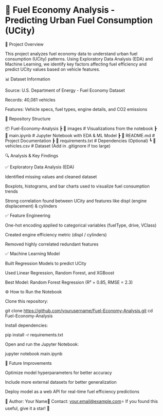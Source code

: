 # 🚀 Fuel Economy Analysis - Predicting Urban Fuel Consumption (UCity)

📌 Project Overview

This project analyzes fuel economy data to understand urban fuel consumption (UCity) patterns. Using Exploratory Data Analysis (EDA) and Machine Learning, we identify key factors affecting fuel efficiency and predict UCity values based on vehicle features.

📊 Dataset Information

Source: U.S. Department of Energy - Fuel Economy Dataset

Records: 40,081 vehicles

Features: Vehicle specs, fuel types, engine details, and CO2 emissions

📂 Repository Structure

📦 Fuel-Economy-Analysis
 ┣ 📂 images               # Visualizations from the notebook
 ┣ 📜 main.ipynb           # Jupyter Notebook with EDA & ML Model
 ┣ 📜 README.md            # Project Documentation
 ┣ 📜 requirements.txt     # Dependencies (Optional)
 ┗ 📜 vehicles.csv         # Dataset (Add in .gitignore if too large)

🔍 Analysis & Key Findings

✅ Exploratory Data Analysis (EDA)

Identified missing values and cleaned dataset

Boxplots, histograms, and bar charts used to visualize fuel consumption trends

Strong correlation found between UCity and features like displ (engine displacement) & cylinders




✅ Feature Engineering

One-hot encoding applied to categorical variables (fuelType, drive, VClass)

Created engine efficiency metric (displ / cylinders)

Removed highly correlated redundant features

✅ Machine Learning Model

Built Regression Models to predict UCity

Used Linear Regression, Random Forest, and XGBoost

Best Model: Random Forest Regression (R² = 0.85, RMSE = 2.3)

⚙️ How to Run the Notebook

Clone this repository:

git clone https://github.com/yourusername/Fuel-Economy-Analysis.git
cd Fuel-Economy-Analysis

Install dependencies:

pip install -r requirements.txt

Open and run the Jupyter Notebook:

jupyter notebook main.ipynb

🔮 Future Improvements

Optimize model hyperparameters for better accuracy

Include more external datasets for better generalization

Deploy model as a web API for real-time fuel efficiency predictions

📌 Author: Your Name📧 Contact: your.email@example.com⭐ If you found this useful, give it a star! 🌟
